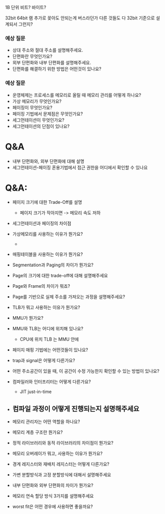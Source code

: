 1B 단위 비트? 바이트?

32bit 64bit 램 추가로 꽂아도 안되는게 버스라던가 다른 것들도 다 32bit 기준으로 설계되서 그런지?

### 예상 질문

- 상대 주소와 절대 주소를 설명해주세요.
- 단편화란 무엇인가요?
- 외부 단편화와 내부 단편화를 설명해주세요.
- 단편화를 해결하기 위한 방법은 어떤것이 있나요?

### 예상 질문

- 운영체제는 프로세스를 메모리로 올릴 때 메모리 관리를 어떻게 하나요?
- 가상 메모리가 무엇인가요?
- 페이징이 무엇인가요?
- 페이징 기법에서 문제점은 무엇인가요?
- 세그먼테이션이 무엇인가요?
- 세그먼테이션의 단점이 있나요?

# Q&A

- 내부 단편화와, 외부 단편화에 대해 설명
- 세그먼테이션-페이징 혼용기법에서 접근 권한을 어디에서 확인할 수 있나요

# Q&A:

- 페이지 크기에 대한 Trade-Off를 설명

  - 페이지 크기가 작아지면 -> 메모리 속도 저하

- 세그먼테이션과 페이징의 차이점

- 가상메모리를 사용하는 이유가 뭔가요?

  -

- 매핑테이블을 사용하는 이유가 뭔가요?
- Segmentation과 Paging의 차이가 뭔가요?
- Page의 크기에 대한 trade-off에 대해 설명해주세요
- Page와 Frame의 차이가 뭐죠?
- Page를 기반으로 실제 주소를 가져오는 과정을 설명해주세요?
- TLB가 뭐고 사용하는 이유가 뭔가요?
- MMU가 뭔가요?
- MMU와 TLB는 어디에 위치해 있나요?
  - CPU에 위치 TLB 는 MMU 안에
- 페이지 매핑 기법에는 어떤것들이 있나요?
- trap과 signal은 어떻게 다른가요?
- 어떤 주소공간이 있을 때, 이 공간이 수정 가능한지 확인할 수 있는 방법이 있나요?

- 컴파일러와 인터프리터는 어떻게 다른가요?
  - JIT just-in-time
- ## 컴파일 과정이 어떻게 진행되는지 설명해주세요
- 메모리 관리자는 어떤 역할을 하나요?
- 메모리 계층 구조란 뭔가요?
- 정적 라이브러리와 동적 라이브러리의 차이점이 뭔가요?

- 메모리 오버레이가 뭐고, 사용하는 이유가 뭔가요?
- 경계 레지스터와 재배치 레지스터는 어떻게 다른가요?
- 가변 분할방식과 고정 분할방식에 대해서 설명해주세요
- 내부 단편화와 외부 단편화의 차이가 뭔가요?
- 메모리 연속 할당 방식 3가지를 설명해주세요
- worst fit은 어떤 경우에 사용하면 좋을까요?
